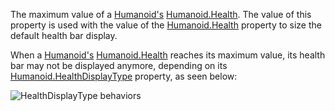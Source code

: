 The maximum value of a [Humanoid's](https://developer.roblox.com/en-us/api-reference/class/Humanoid) [Humanoid.Health](https://developer.roblox.com/en-us/api-reference/property/Humanoid/Health). The value of this property is used with the value of the [Humanoid.Health](https://developer.roblox.com/en-us/api-reference/property/Humanoid/Health) property to size the default health bar display.

When a [Humanoid's](https://developer.roblox.com/en-us/api-reference/class/Humanoid) [Humanoid.Health](https://developer.roblox.com/en-us/api-reference/property/Humanoid/Health) reaches its maximum value, its health bar may not be displayed anymore, depending on its [Humanoid.HealthDisplayType](https://developer.roblox.com/en-us/api-reference/property/Humanoid/HealthDisplayType) property, as seen below:

![HealthDisplayType behaviors](https://developer.roblox.com/assets/blt25d44cecfd3e9e09/HealthDisplayType.gif)